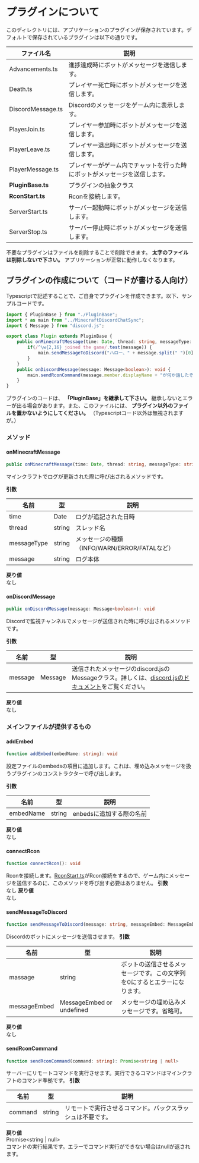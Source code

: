 # プラグインについて
このディレクトリには、アプリケーションのプラグインが保存されています。デフォルトで保存されているプラグインは以下の通りです。

| ファイル名 | 説明 |
| --- | --- |
| Advancements.ts | 進捗達成時にボットがメッセージを送信します。 |
| Death.ts | プレイヤー死亡時にボットがメッセージを送信します。 |
| DiscordMessage.ts | Discordのメッセージをゲーム内に表示します。 |
| PlayerJoin.ts | プレイヤー参加時にボットがメッセージを送信します。 |
| PlayerLeave.ts | プレイヤー退出時にボットがメッセージを送信します。 |
| PlayerMessage.ts | プレイヤーがゲーム内でチャットを行った時にボットがメッセージを送信します。 |
| **PluginBase.ts** | プラグインの抽象クラス |
| **RconStart.ts** | Rconを接続します。 |
| ServerStart.ts | サーバー起動時にボットがメッセージを送信します。 |
| ServerStop.ts | サーバー停止時にボットがメッセージを送信します。 |

不要なプラグインはファイルを削除することで削除できます。 **太字のファイルは削除しないで下さい。** アプリケーションが正常に動作しなくなります。

## プラグインの作成について（コードが書ける人向け）
Typescriptで記述することで、ご自身でプラグインを作成できます。以下、サンプルコードです。
```typescript
import { PluginBase } from "./PluginBase";
import * as main from "../MinecraftDiscordChatSync";
import { Message } from "discord.js";

export class Plugin extends PluginBase {
	public onMinecraftMessage(time: Date, thread: string, messageType: string, message: string): void {
		if(/^\w{2,16} joined the game/.test(message)) {
			main.sendMessageToDiscord("ハロー、" + message.split(" ")[0] + "！"); // -> ハロー、<PlayerName>！
		}
	}
	public onDiscordMessage(message: Message<boolean>): void {
		main.sendRconCommand(message.member.displayName + "が何か話したぞ！"); // -> <UserName>が何か話したぞ！
	}
}
```
プラグインのコードは、 **「PluginBase」を継承して下さい。** 継承しないとエラーが出る場合があります。また、このファイルには、 **プラグイン以外のファイルを置かないようにしてください。** （Typescriptコード以外は無視されますが。）

### メソッド

#### onMinecraftMessage
```typescript
public onMinecraftMessage(time: Date, thread: string, messageType: string, message: string): void
```
マインクラフトでログが更新された際に呼び出されるメソッドです。  

**引数**

| 名前 | 型 | 説明 |
| --- | --- | --- |
| time | Date | ログが追記された日時 |
| thread | string | スレッド名 |
| messageType | string | メッセージの種類（INFO/WARN/ERROR/FATALなど） |
| message | string | ログ本体 |

**戻り値**  
なし

#### onDiscordMessage
```typescript
public onDiscordMessage(message: Message<boolean>): void
```
Discordで監視チャンネルでメッセージが送信された時に呼び出されるメソッドです。  

**引数**

| 名前 | 型 | 説明 |
| --- | --- | --- |
| message | Message | 送信されたメッセージのdiscord.jsのMessageクラス。詳しくは、[discord.jsのドキュメント](https://discord.js.org/#/docs/main/stable/class/Message)をご覧ください。 |

**戻り値**  
なし

### メインファイルが提供するもの

#### addEmbed
```typescript
function addEmbed(embedName: string): void
```
設定ファイルのembedsの項目に追加します。これは、埋め込みメッセージを扱うプラグインのコンストラクターで呼び出します。

**引数**

| 名前 | 型 | 説明 |
| --- | --- | --- |
| embedName | string | enbedsに追加する際の名前 |

**戻り値**  
なし

#### connectRcon
```typescript
function connectRcon(): void
```
Rconを接続します。[RconStart.ts](./RconStart.ts)がRcon接続をするので、ゲーム内にメッセージを送信するのに、このメソッドを呼び出す必要はありません。
**引数**  
なし
**戻り値**  
なし

#### sendMessageToDiscord
```typescript
function sendMessageToDiscord(message: string, messageEmbed: MessageEmbed | undefined = undefined): void
```
Discordのボットにメッセージを送信させます。
**引数**

| 名前 | 型 | 説明 |
| --- | --- | --- |
| massage | string | ボットの送信させるメッセージです。この文字列を0にするとエラーになります。 |
| messageEmbed | MessageEmbed or undefined | メッセージの埋め込みメッセージです。省略可。 |

**戻り値**  
なし

#### sendRconCommand
```typescript
function sendRconCommand(command: string): Promise<string | null>
```
サーバーにリモートコマンドを実行させます。実行できるコマンドはマインクラフトのコマンド準拠です。
**引数**

| 名前 | 型 | 説明 |
| --- | --- | --- |
| command | string | リモートで実行させるコマンド。バックスラッシュは不要です。 |

**戻り値**  
Promise<string | null>  
コマンドの実行結果です。エラーでコマンド実行ができない場合はnullが返されます。
